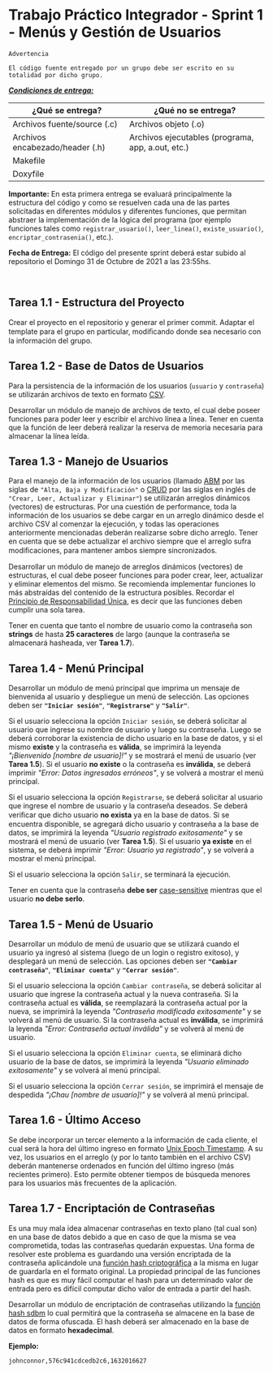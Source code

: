 # Trabajo Práctico Integrador - Sprint 1 - Menús y Gestión de Usuarios

```
Advertencia

El código fuente entregado por un grupo debe ser escrito en su totalidad por dicho grupo.
```

***<u>Condiciones de entrega:</u>***

| <b>¿Qué se entrega?</b>         | <b>¿Qué no se entrega?</b>                        |
| ----                            |   ----                                            |
| Archivos fuente/source (.c)     | Archivos objeto (.o)                              |
| Archivos encabezado/header (.h) | Archivos ejecutables (programa, app, a.out, etc.) |
| Makefile                        |   |
| Doxyfile                        |   |

**Importante:** En esta primera entrega se evaluará principalmente la estructura del código y como se resuelven cada una de las partes solicitadas en diferentes módulos y diferentes funciones, que permitan abstraer la implementación de la lógica del programa (por ejemplo funciones tales como `registrar_usuario()`, `leer_linea()`, `existe_usuario()`, `encriptar_contrasenia()`, etc.).

**Fecha de Entrega:** El código del presente sprint deberá estar subido al repositorio el Domingo 31 de Octubre de 2021 a las 23:55hs.

<br>

## Tarea 1.1 - Estructura del Proyecto
Crear el proyecto en el repositorio y generar el primer commit. Adaptar el template para el grupo en particular, modiﬁcando donde sea necesario con la información del grupo.

## Tarea 1.2 - Base de Datos de Usuarios
Para la persistencia de la información de los usuarios (`usuario` y `contraseña`) se utilizarán archivos de texto en formato [CSV](https://es.wikipedia.org/wiki/Valores_separados_por_comas).

Desarrollar un módulo de manejo de archivos de texto, el cual debe poseer funciones para poder leer y escribir el archivo línea a línea. Tener en cuenta que la función de leer deberá realizar la reserva de memoria necesaria para almacenar la línea leída.

## Tarea 1.3 - Manejo de Usuarios
Para el manejo de la información de los usuarios (llamado [ABM](https://es.wikipedia.org/wiki/CRUD) por las siglas de `"Alta, Baja y Modificación"` o [CRUD](https://developer.mozilla.org/es/docs/Glossary/CRUD) por las siglas en inglés de `"Crear, Leer, Actualizar y Eliminar"`) se utilizarán arreglos dinámicos (vectores) de estructuras. Por una cuestión de performance, toda la información de los usuarios se debe cargar en un arreglo dinámico desde el archivo CSV al comenzar la ejecución, y todas las operaciones anteriormente mencionadas deberán realizarse sobre dicho arreglo. Tener en cuenta que se debe actualizar el archivo siempre que el arreglo sufra modiﬁcaciones, para mantener ambos siempre sincronizados.

Desarrollar un módulo de manejo de arreglos dinámicos (vectores) de estructuras, el cual debe poseer funciones para poder crear, leer, actualizar y eliminar elementos del mismo. Se recomienda implementar funciones lo más abstraídas del contenido de la estructura posibles. Recordar el [Principio de Responsabilidad Única](https://es.wikipedia.org/wiki/Principio_de_responsabilidad_%C3%BAnica), es decir que las funciones deben cumplir una sola tarea.

Tener en cuenta que tanto el nombre de usuario como la contraseña son **strings** de hasta **25 caracteres** de largo (aunque la contraseña se almacenará hasheada, ver **Tarea 1.7**).

## Tarea 1.4 - Menú Principal
Desarrollar un módulo de menú principal que imprima un mensaje de bienvenida al usuario y despliegue un menú de selección. Las opciones deben ser **`"Iniciar sesión"`**, **`"Registrarse"`** y **`"Salir"`**.

Si el usuario selecciona la opción `Iniciar sesión`, se deberá solicitar al usuario que ingrese su nombre de usuario y luego su contraseña. Luego se deberá corroborar la existencia de dicho usuario en la base de datos, y si el mismo **existe** y la contraseña es **válida**, se imprimirá la leyenda *"¡Bienvenido [nombre de usuario]!"* y se mostrará el menú de usuario (ver **Tarea 1.5**). Si el usuario **no existe** o la contraseña es **inválida**, se deberá imprimir *"Error: Datos ingresados erróneos"*, y se volverá a mostrar el menú principal.

Si el usuario selecciona la opción `Registrarse`, se deberá solicitar al usuario que ingrese el nombre de usuario y la contraseña deseados. Se deberá veriﬁcar que dicho usuario **no exista** ya en la base de datos. Si se encuentra disponible, se agregará dicho usuario y contraseña a la base de datos, se imprimirá la leyenda *"Usuario registrado exitosamente"* y se mostrará el menú de usuario (ver **Tarea 1.5**). Si el usuario **ya existe** en el sistema, se deberá imprimir *"Error: Usuario ya registrado"*, y se volverá a mostrar el menú principal.

Si el usuario selecciona la opción `Salir`, se terminará la ejecución.

Tener en cuenta que la contraseña **debe ser** [case-sensitive](https://es.wikipedia.org/wiki/Sensible_a_may%C3%BAsculas_y_min%C3%BAsculas) mientras que el usuario **no debe serlo**.

## Tarea 1.5 - Menú de Usuario
Desarrollar un módulo de menú de usuario que se utilizará cuando el usuario ya ingresó al sistema (luego de un login o registro exitoso), y desplegará un menú de selección. Las opciones deben ser **`"Cambiar contraseña"`**, **`"Eliminar cuenta"`** y **`"Cerrar sesión"`**.

Si el usuario selecciona la opción `Cambiar contraseña`, se deberá solicitar al usuario que ingrese la contraseña actual y la nueva contraseña. Si la contraseña actual es **válida**, se reemplazará la contraseña actual por la nueva, se imprimirá la leyenda *"Contraseña modificada exitosamente"* y se volverá al menú de usuario. Si la contraseña actual es **inválida**, se imprimirá la leyenda *"Error: Contraseña actual inválida"* y se volverá al menú de usuario.

Si el usuario selecciona la opción `Eliminar cuenta`, se eliminará dicho usuario de la base de datos, se imprimirá la leyenda *"Usuario eliminado exitosamente"* y se volverá al menú principal.

Si el usuario selecciona la opción `Cerrar sesión`, se imprimirá el mensaje de despedida *"¡Chau [nombre de usuario]!"* y se volverá al menú principal.

## Tarea 1.6 - Último Acceso
Se debe incorporar un tercer elemento a la información de cada cliente, el cual será la hora del último ingreso en formato [Unix Epoch Timestamp](https://es.wikipedia.org/wiki/Tiempo_Unix). A su vez, los usuarios en el arreglo (y por lo tanto también en el archivo CSV) deberán mantenerse ordenados en función del último ingreso (más recientes primero). Esto permite obtener tiempos de búsqueda menores para los usuarios más frecuentes de la aplicación.

## Tarea 1.7 - Encriptación de Contraseñas
Es una muy mala idea almacenar contraseñas en texto plano (tal cual son) en una base de datos debido a que en caso de que la misma se vea comprometida, todas las contraseñas quedarán expuestas. Una forma de resolver este problema es guardando una versión encriptada de la contraseña aplicándole una [función hash criptográfica](https://es.wikipedia.org/wiki/Funci%C3%B3n_hash_criptogr%C3%A1fica) a la misma en lugar de guardarla en el formato original. La propiedad principal de las funciones hash es que es muy fácil computar el hash para un determinado valor de entrada pero es difícil computar dicho valor de entrada a partir del hash.

Desarrollar un módulo de encriptación de contraseñas utilizando la [función hash sdbm](http://www.cs.yorku.ca/~oz/hash.html) lo cual permitirá que la contraseña se almacene en la base de datos de forma ofuscada. El hash deberá ser almacenado en la base de datos en formato **hexadecimal**.

**Ejemplo:**
```csv
johnconnor,576c941cdcedb2c6,1632016627
```
